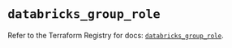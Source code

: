 # `databricks_group_role`

Refer to the Terraform Registry for docs: [`databricks_group_role`](https://registry.terraform.io/providers/databricks/databricks/1.59.0/docs/resources/group_role).
